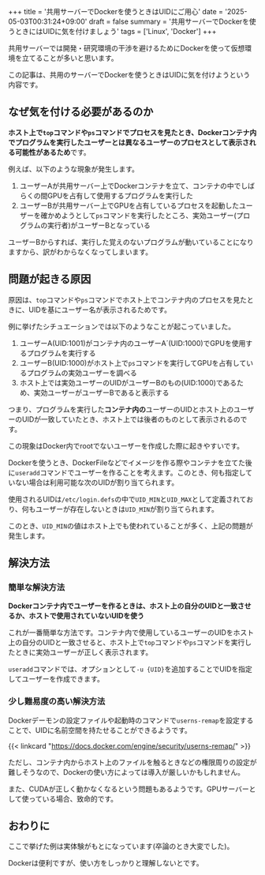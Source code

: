 +++
title = '共用サーバーでDockerを使うときはUIDにご用心'
date = '2025-05-03T00:31:24+09:00'
draft = false
summary = '共用サーバーでDockerを使うときにはUIDに気を付けましょう'
tags = ['Linux', 'Docker']
+++

共用サーバーでは開発・研究環境の干渉を避けるためにDockerを使って仮想環境を立てることが多いと思います。

この記事は、共用のサーバーでDockerを使うときはUIDに気を付けようという内容です。

## なぜ気を付ける必要があるのか
**ホスト上で`top`コマンドや`ps`コマンドでプロセスを見たとき、Dockerコンテナ内でプログラムを実行したユーザーとは異なるユーザーのプロセスとして表示される可能性があるため**です。

例えば、以下のような現象が発生します。

1. ユーザーAが共用サーバー上でDockerコンテナを立て、コンテナの中でしばらくの間GPUを占有して使用するプログラムを実行した
2. ユーザーBが共用サーバー上でGPUを占有しているプロセスを起動したユーザーを確かめようとして`ps`コマンドを実行したところ、実効ユーザー(プログラムの実行者)がユーザーBとなっている

ユーザーBからすれば、実行した覚えのないプログラムが動いていることになりますから、訳がわからなくなってしまいます。

## 問題が起きる原因
原因は、`top`コマンドや`ps`コマンドでホスト上でコンテナ内のプロセスを見たときに、UIDを基にユーザー名が表示されるためです。

例に挙げたシチュエーションでは以下のようなことが起こっていました。

1. ユーザーA(UID:1001)がコンテナ内のユーザーA´(UID:1000)でGPUを使用するプログラムを実行する
2. ユーザーB(UID:1000)がホスト上で`ps`コマンドを実行してGPUを占有しているプログラムの実効ユーザーを調べる
3. ホスト上では実効ユーザーのUIDがユーザーBのもの(UID:1000)であるため、実効ユーザーがユーザーBであると表示する

つまり、プログラムを実行した**コンテナ内の**ユーザーのUIDとホスト上のユーザーのUIDが一致していたとき、ホスト上では後者のものとして表示されるのです。

この現象はDocker内でrootでないユーザーを作成した際に起きやすいです。

Dockerを使うとき、DockerFileなどでイメージを作る際やコンテナを立てた後に`useradd`コマンドでユーザーを作ることを考えます。このとき、何も指定していない場合は利用可能な次のUIDが割り当てられます。

使用されるUIDは`/etc/login.defs`の中で`UID_MIN`と`UID_MAX`として定義されており、何もユーザーが存在しないときは`UID_MIN`が割り当てられます。

このとき、`UID_MIN`の値はホスト上でも使われていることが多く、上記の問題が発生します。

## 解決方法
### 簡単な解決方法
**Dockerコンテナ内でユーザーを作るときは、ホスト上の自分のUIDと一致させるか、ホストで使用されていないUIDを使う**

これが一番簡単な方法です。コンテナ内で使用しているユーザーのUIDをホスト上の自分のUIDと一致させると、ホスト上で`top`コマンドや`ps`コマンドを実行したときに実効ユーザーが正しく表示されます。

`useradd`コマンドでは、オプションとして`-u {UID}`を追加することでUIDを指定してユーザーを作成できます。

### 少し難易度の高い解決方法
Dockerデーモンの設定ファイルや起動時のコマンドで`userns-remap`を設定することで、UIDに名前空間を持たせることができるようです。

{{< linkcard "https://docs.docker.com/engine/security/userns-remap/" >}}

ただし、コンテナ内からホスト上のファイルを触るときなどの権限周りの設定が難しそうなので、Dockerの使い方によっては導入が厳しいかもしれません。

また、CUDAが正しく動かなくなるという問題もあるようです。GPUサーバーとして使っている場合、致命的です。

## おわりに
ここで挙げた例は実体験がもとになっています(卒論のとき大変でした)。

Dockerは便利ですが、使い方をしっかりと理解しないとです。
